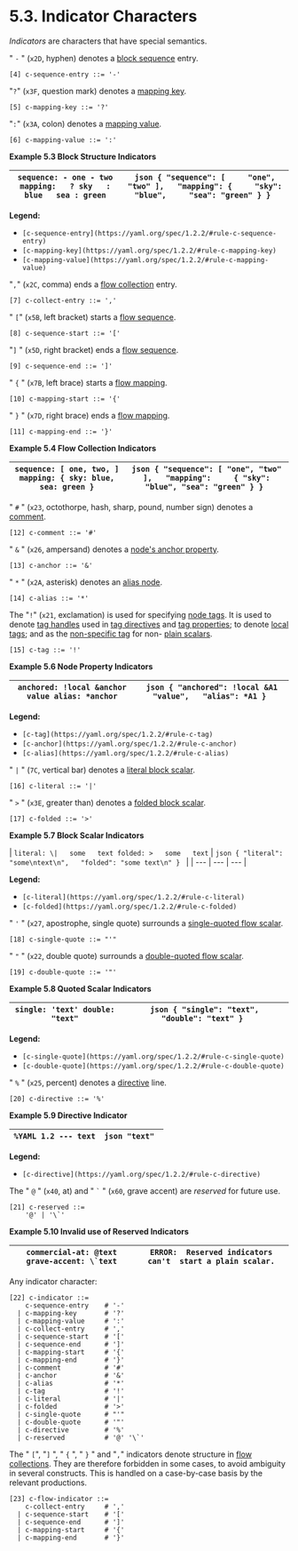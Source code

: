 # 5.3. Indicator Characters

*Indicators* are characters that have special semantics.

" `-` " (`x2D`, hyphen) denotes a [block sequence](https://yaml.org/spec/1.2.2/#block-sequences) entry.

```
[4] c-sequence-entry ::= '-'
```

"`?`" (`x3F`, question mark) denotes a [mapping key](https://yaml.org/spec/1.2.2/#nodes).

```
[5] c-mapping-key ::= '?'
```

"`:`" (`x3A`, colon) denotes a [mapping value](https://yaml.org/spec/1.2.2/#mapping).

```
[6] c-mapping-value ::= ':'
```

**Example 5.3 Block Structure Indicators**

| ``` sequence: - one - two mapping:   ? sky   : blue   sea : green ``` | ```json { "sequence": [     "one",     "two" ],   "mapping": {     "sky": "blue",     "sea": "green" } } ``` |
| --- | --- |

**Legend:**

- `[c-sequence-entry](https://yaml.org/spec/1.2.2/#rule-c-sequence-entry)`
- `[c-mapping-key](https://yaml.org/spec/1.2.2/#rule-c-mapping-key)`
- `[c-mapping-value](https://yaml.org/spec/1.2.2/#rule-c-mapping-value)`

"`,`" (`x2C`, comma) ends a [flow collection](https://yaml.org/spec/1.2.2/#flow-collection-styles) entry.

```
[7] c-collect-entry ::= ','
```

" `[`" (`x5B`, left bracket) starts a [flow sequence](https://yaml.org/spec/1.2.2/#flow-sequences).

```
[8] c-sequence-start ::= '['
```

"`]` " (`x5D`, right bracket) ends a [flow sequence](https://yaml.org/spec/1.2.2/#flow-sequences).

```
[9] c-sequence-end ::= ']'
```

" `{` " (`x7B`, left brace) starts a [flow mapping](https://yaml.org/spec/1.2.2/#flow-mappings).

```
[10] c-mapping-start ::= '{'
```

" `}` " (`x7D`, right brace) ends a [flow mapping](https://yaml.org/spec/1.2.2/#flow-mappings).

```
[11] c-mapping-end ::= '}'
```

**Example 5.4 Flow Collection Indicators**

| ``` sequence: [ one, two, ] mapping: { sky: blue, sea: green } ``` | ```json { "sequence": [ "one", "two" ],   "mapping":     { "sky": "blue", "sea": "green" } } ``` |
| --- | --- |

" `#` " (`x23`, octothorpe, hash, sharp, pound, number sign) denotes a [comment](https://yaml.org/spec/1.2.2/#comments).

```
[12] c-comment ::= '#'
```

" `&` " (`x26`, ampersand) denotes a [node's anchor property](https://yaml.org/spec/1.2.2/#anchors-and-aliases).

```
[13] c-anchor ::= '&'
```

" `*` " (`x2A`, asterisk) denotes an [alias node](https://yaml.org/spec/1.2.2/#alias-nodes).

```
[14] c-alias ::= '*'
```

The "`!`" (`x21`, exclamation) is used for specifying [node tags](https://yaml.org/spec/1.2.2/#node-tags). It is used to denote [tag handles](https://yaml.org/spec/1.2.2/#tag-handles) used in [tag directives](https://yaml.org/spec/1.2.2/#tag-directives) and [tag properties](https://yaml.org/spec/1.2.2/#node-tags); to denote [local tags](https://yaml.org/spec/1.2.2/#tags); and as the [non-specific tag](https://yaml.org/spec/1.2.2/#resolved-tags) for non- [plain scalars](https://yaml.org/spec/1.2.2/#plain-style).

```
[15] c-tag ::= '!'
```

**Example 5.6 Node Property Indicators**

| ``` anchored: !local &anchor value alias: *anchor ``` | ```json { "anchored": !local &A1 "value",   "alias": *A1 } ``` |
| --- | --- |

**Legend:**

- `[c-tag](https://yaml.org/spec/1.2.2/#rule-c-tag)`
- `[c-anchor](https://yaml.org/spec/1.2.2/#rule-c-anchor)`
- `[c-alias](https://yaml.org/spec/1.2.2/#rule-c-alias)`

" `|` " (`7C`, vertical bar) denotes a [literal block scalar](https://yaml.org/spec/1.2.2/#literal-style).

```
[16] c-literal ::= '|'
```

" `>` " (`x3E`, greater than) denotes a [folded block scalar](https://yaml.org/spec/1.2.2/#block-folding).

```
[17] c-folded ::= '>'
```

**Example 5.7 Block Scalar Indicators**

| ``` literal: \|   some   text folded: >   some   text ``` | ```json { "literal": "some\ntext\n",   "folded": "some text\n" } ``` |
| --- | --- | --- |

**Legend:**

- `[c-literal](https://yaml.org/spec/1.2.2/#rule-c-literal)`
- `[c-folded](https://yaml.org/spec/1.2.2/#rule-c-folded)`

" `'` " (`x27`, apostrophe, single quote) surrounds a [single-quoted flow scalar](https://yaml.org/spec/1.2.2/#single-quoted-style).

```
[18] c-single-quote ::= "'"
```

" `"` " (`x22`, double quote) surrounds a [double-quoted flow scalar](https://yaml.org/spec/1.2.2/#double-quoted-style).

```
[19] c-double-quote ::= '"'
```

**Example 5.8 Quoted Scalar Indicators**

| ``` single: 'text' double: "text" ``` | ```json { "single": "text",   "double": "text" } ``` |
| --- | --- |

**Legend:**

- `[c-single-quote](https://yaml.org/spec/1.2.2/#rule-c-single-quote)`
- `[c-double-quote](https://yaml.org/spec/1.2.2/#rule-c-double-quote)`

" `%` " (`x25`, percent) denotes a [directive](https://yaml.org/spec/1.2.2/#directives) line.

```
[20] c-directive ::= '%'
```

**Example 5.9 Directive Indicator**

| ``` %YAML 1.2 --- text ``` | ```json "text" ``` |
| --- | --- |

**Legend:**

- `[c-directive](https://yaml.org/spec/1.2.2/#rule-c-directive)`

The " `@` " (`x40`, at) and " `` ` `` " (`x60`, grave accent) are *reserved* for future use.

```
[21] c-reserved ::=
    '@' | '\`'
```

**Example 5.10 Invalid use of Reserved Indicators**

| ``` commercial-at: @text grave-accent: \`text ``` | ``` ERROR:  Reserved indicators can't  start a plain scalar. ``` |
| --- | --- |

Any indicator character:

```
[22] c-indicator ::=
    c-sequence-entry    # '-'
  | c-mapping-key       # '?'
  | c-mapping-value     # ':'
  | c-collect-entry     # ','
  | c-sequence-start    # '['
  | c-sequence-end      # ']'
  | c-mapping-start     # '{'
  | c-mapping-end       # '}'
  | c-comment           # '#'
  | c-anchor            # '&'
  | c-alias             # '*'
  | c-tag               # '!'
  | c-literal           # '|'
  | c-folded            # '>'
  | c-single-quote      # "'"
  | c-double-quote      # '"'
  | c-directive         # '%'
  | c-reserved          # '@' '\`'
```

The " `[`", "`]` ", " `{` ", " `}` " and "`,`" indicators denote structure in [flow collections](https://yaml.org/spec/1.2.2/#flow-collection-styles). They are therefore forbidden in some cases, to avoid ambiguity in several constructs. This is handled on a case-by-case basis by the relevant productions.

```
[23] c-flow-indicator ::=
    c-collect-entry     # ','
  | c-sequence-start    # '['
  | c-sequence-end      # ']'
  | c-mapping-start     # '{'
  | c-mapping-end       # '}'
```
